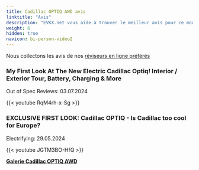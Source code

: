 ```yaml
---
title: Cadillac OPTIQ AWD avis
linktitle: "Avis"
description: "EVKX.net vous aide à trouver le meilleur avis pour ce modèle."
weight: 6
hidden: true
navicon: bi-person-video2
---
```

Nous collectons les avis de nos [réviseurs en ligne préférés](../../../../../guides/evreviewers/)

<div class="container text-center shadow p-2 pe-4 mb-5 bg-body-tertiary rounded border">
<h3>My First Look At The New Electric Cadillac Optiq! Interior / Exterior Tour, Battery, Charging & More</h3>
<p>Out of Spec Reviews: 03.07.2024</p>

{{< youtube RqM4rh-x-Sg >}}

</div>
<div class="container text-center shadow p-2 pe-4 mb-5 bg-body-tertiary rounded border">
<h3>EXCLUSIVE FIRST LOOK: Cadillac OPTIQ - Is Cadillac too cool for Europe?</h3>
<p>Electrifying: 29.05.2024</p>

{{< youtube JGTM3BO-HfQ >}}

</div>
<div class="mt-3 mb-3">
<a href="../gallery/" class="text-decoration-none text-black">
<strong><i class="bi-arrow-left"></i>Galerie  </strong>
</a>
<a href="../" class="text-decoration-none text-black float-end">
<strong>Cadillac OPTIQ AWD <i class="bi-arrow-right"></i></strong>
</a>
</div>
